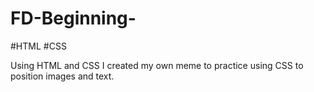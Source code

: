 # FD-Beginning-
#HTML
#CSS

Using HTML and CSS I created my own meme to practice using CSS to position images and text.
